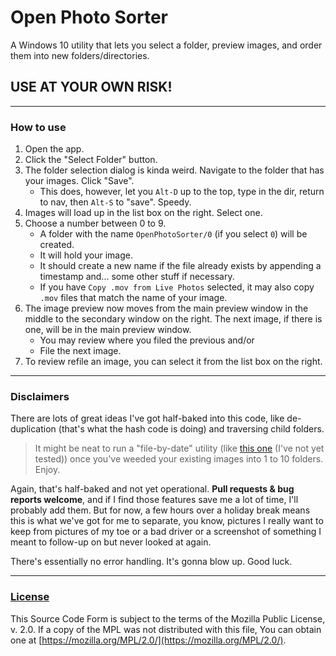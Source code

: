 # Open Photo Sorter

A Windows 10 utility that lets you select a folder, preview images, and order them into new folders/directories. 

## USE AT YOUR OWN RISK!

----------------------

### How to use

1. Open the app.
2. Click the "Select Folder" button.
3. The folder selection dialog is kinda weird. Navigate to the folder that has your images. Click "Save".
    * This does, however, let you `Alt-D` up to the top, type in the dir, return to nav, then `Alt-S` to "save". Speedy.
4. Images will load up in the list box on the right. Select one.
5. Choose a number between 0 to 9. 
    * A folder with the name `OpenPhotoSorter/0` (if you select `0`) will be created.
    * It will hold your image.
    * It should create a new name if the file already exists by appending a timestamp and... some other stuff if necessary.
    * If you have `Copy .mov from Live Photos` selected, it may also copy `.mov` files that match the name of your image.
6. The image preview now moves from the main preview window in the middle to the secondary window on the right. The next image, if there is one, will be in the main preview window.
    * You may review where you filed the previous and/or
    * File the next image.
7. To review refile an image, you can select it from the list box on the right.

----------------------

### Disclaimers

There are lots of great ideas I've got half-baked into this code, like de-duplication (that's what the hash code is doing) and traversing child folders.

> It might be neat to run a "file-by-date" utility (like [this one](https://github.com/dbader/photosorter) (I've not yet tested)) once you've weeded your existing images into 1 to 10 folders. Enjoy.

Again, that's half-baked and not yet operational. **Pull requests & bug reports welcome**, and if I find those features save me a lot of time, I'll probably add them. But for now, a few hours over a holiday break means this is what we've got for me to separate, you know, pictures I really want to keep from pictures of my toe or a bad driver or a screenshot of something I meant to follow-up on but never looked at again.

There's essentially no error handling. It's gonna blow up. Good luck.

----------------------

### [License](https://mozilla.org/MPL/2.0/)

This Source Code Form is subject to the terms of the Mozilla Public
License, v. 2.0. If a copy of the MPL was not distributed with this
file, You can obtain one at [https://mozilla.org/MPL/2.0/](https://mozilla.org/MPL/2.0/).
